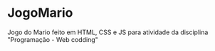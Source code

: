# JogoMario
Jogo do Mario feito em HTML, CSS e JS para atividade da disciplina "Programação - Web codding"

